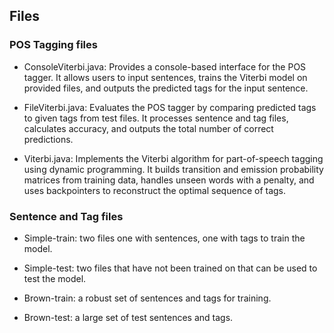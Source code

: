 ## Files

### POS Tagging files
- ConsoleViterbi.java: Provides a console-based interface for the POS tagger. It allows users to input sentences, trains the Viterbi model on provided files, and outputs the predicted tags for the input sentence.
 
- FileViterbi.java: Evaluates the POS tagger by comparing predicted tags to given tags from test files. It processes sentence and tag files, calculates accuracy, and outputs the total number of correct predictions.
 
- Viterbi.java: Implements the Viterbi algorithm for part-of-speech tagging using dynamic programming. It builds transition and emission probability matrices from training data, handles unseen words with a penalty, and uses backpointers to reconstruct the optimal sequence of tags.

 ### Sentence and Tag files
 - Simple-train: two files one with sentences, one with tags to train the model.
  
 - Simple-test: two files that have not been trained on that can be used to test the model.
  
 - Brown-train: a robust set of sentences and tags for training.
  
 - Brown-test: a large set of test sentences and tags.
